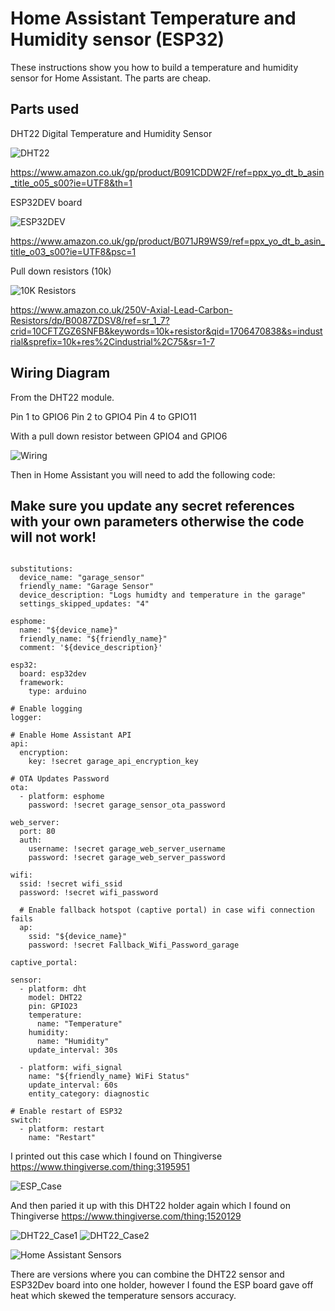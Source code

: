 # Home Assistant Temperature and Humidity sensor (ESP32)

These instructions show you how to build a temperature and humidity sensor for Home Assistant.
The parts are cheap.


## Parts used

DHT22 Digital Temperature and Humidity Sensor

![DHT22](DHT22.png)

https://www.amazon.co.uk/gp/product/B091CDDW2F/ref=ppx_yo_dt_b_asin_title_o05_s00?ie=UTF8&th=1

ESP32DEV board

![ESP32DEV](ESP32DEV.png)

https://www.amazon.co.uk/gp/product/B071JR9WS9/ref=ppx_yo_dt_b_asin_title_o03_s00?ie=UTF8&psc=1

Pull down resistors (10k)

![10K Resistors](<10K Resistors.png>)

https://www.amazon.co.uk/250V-Axial-Lead-Carbon-Resistors/dp/B0087ZDSV8/ref=sr_1_7?crid=10CFTZGZ6SNFB&keywords=10k+resistor&qid=1706470838&s=industrial&sprefix=10k+res%2Cindustrial%2C75&sr=1-7

## Wiring Diagram

From the DHT22 module. 

Pin 1 to GPIO6
Pin 2 to GPIO4
Pin 4 to GPIO11

With a pull down resistor between GPIO4 and GPIO6

![Wiring](Wiring.jpg)

Then in Home Assistant you will need to add the following code: 

## Make sure you update any secret references with your own parameters otherwise the code will not work!

```

substitutions:
  device_name: "garage_sensor"
  friendly_name: "Garage Sensor"
  device_description: "Logs humidty and temperature in the garage"
  settings_skipped_updates: "4"

esphome:
  name: "${device_name}"
  friendly_name: "${friendly_name}"
  comment: '${device_description}'

esp32:
  board: esp32dev
  framework:
    type: arduino

# Enable logging
logger:

# Enable Home Assistant API
api:
  encryption:
    key: !secret garage_api_encryption_key

# OTA Updates Password 
ota:
  - platform: esphome
    password: !secret garage_sensor_ota_password

web_server:
  port: 80
  auth:
    username: !secret garage_web_server_username
    password: !secret garage_web_server_password

wifi:
  ssid: !secret wifi_ssid
  password: !secret wifi_password

  # Enable fallback hotspot (captive portal) in case wifi connection fails
  ap:
    ssid: "${device_name}"
    password: !secret Fallback_Wifi_Password_garage

captive_portal:

sensor:
  - platform: dht
    model: DHT22
    pin: GPIO23
    temperature:
      name: "Temperature"
    humidity:
      name: "Humidity"
    update_interval: 30s

  - platform: wifi_signal           
    name: "${friendly_name} WiFi Status"
    update_interval: 60s
    entity_category: diagnostic
  
# Enable restart of ESP32
switch:
  - platform: restart
    name: "Restart"
```

I printed out this case which I found on Thingiverse https://www.thingiverse.com/thing:3195951

![ESP_Case](ESP_Case.png)

And then paried it up with this DHT22 holder again which I found on Thingiverse https://www.thingiverse.com/thing:1520129

![DHT22_Case1](DHT22_Case1.jpg)
![DHT22_Case2](DHT22_Case2.jpg)

![Home Assistant Sensors](Sensors.png)

There are versions where you can combine the DHT22 sensor and ESP32Dev board into one holder, however I found the ESP board gave off heat which skewed the temperature sensors accuracy.
